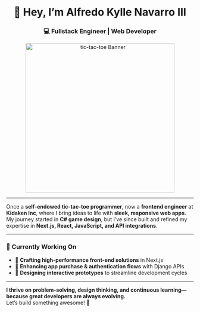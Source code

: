 <h1 align="center">👋 Hey, I’m Alfredo Kylle Navarro III</h1>

<h3 align="center">💻 Fullstack Engineer | Web Developer</h3>

<p align="center">
  <img src="https://media0.giphy.com/media/gR92EF4p9XyEHyD2n5/giphy.gif?cid=6c09b952cfcyh79qzkahofl1qdq3213mwdc37iwa2pk2wir5&ep=v1_gifs_search&rid=giphy.gif&ct=g" alt="tic-tac-toe Banner" width="400"/>
</p>

---

Once a **self-endowed tic-tac-toe programmer**, now a **frontend engineer** at **Kidaken Inc**, where I bring ideas to life with **sleek, responsive web apps**. My journey started in **C# game design**, but I’ve since built and refined my expertise in **Next.js, React, JavaScript, and API integrations**.

---

### 🚀 **Currently Working On**
- 🔹 **Crafting high-performance front-end solutions** in Next.js  
- 🔹 **Enhancing app purchase & authentication flows** with Django APIs  
- 🔹 **Designing interactive prototypes** to streamline development cycles  

---

**I thrive on problem-solving, design thinking, and continuous learning—because great developers are always evolving.**  
Let’s build something awesome! 🚀  
